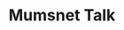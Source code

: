 ---
layout: work
permalink: /ios/mumsnet-talk/
title: Mumsnet Talk
tagline: A social forum for parents with 25 million visitors per month.
image: mumsnet.png
example1-title: Start a conversation
example1-video: mumsnet-thread.mp4
example1-copy: Use the rich text editor to create a conversation. Use markdown or visual formatting tools to format your post.
example2-title: Choose a color scheme
example2-video: mumsnet-colors.mp4
example2-copy: Support for a variety of color schems to suit the user's reading preferences.
example3-title: Bookmark your place
example3-video: mumsnet-bookmarks.mp4
example3-copy: Save your place in long threads and jump straight back later to continue reading.
example4-title: Share your photos
example4-video: mumsnet-media.mp4
example4-copy: Add photos your post, and share them with other Mumsnetters.
scss: mumsnet
---